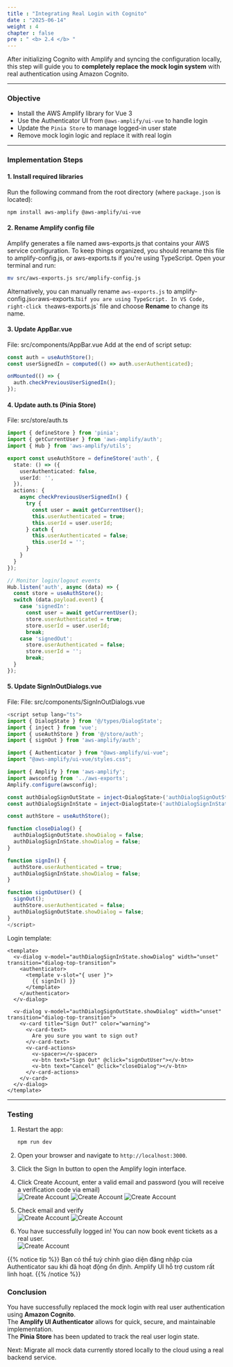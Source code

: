 ```yaml
---
title : "Integrating Real Login with Cognito"
date : "2025-06-14" 
weight : 4 
chapter : false
pre : " <b> 2.4 </b> "
---
```


After initializing Cognito with Amplify and syncing the configuration locally, this step will guide you to **completely replace the mock login system** with real authentication using Amazon Cognito.

---

### Objective

- Install the AWS Amplify library for Vue 3  
- Use the Authenticator UI from `@aws-amplify/ui-vue` to handle login  
- Update the `Pinia Store` to manage logged-in user state  
- Remove mock login logic and replace it with real login

---

### Implementation Steps

#### 1. Install required libraries

Run the following command from the root directory (where `package.json` is located):

```bash
npm install aws-amplify @aws-amplify/ui-vue
```
#### 2. Rename Amplify config file
Amplify generates a file named aws-exports.js that contains your AWS service configuration. To keep things organized, you should rename this file to amplify-config.js, or aws-exports.ts if you're using TypeScript.
Open your terminal and run:
```bash
mv src/aws-exports.js src/amplify-config.js
```
Alternatively, you can manually rename `aws-exports.js` to amplify-config.js` or `aws-exports.ts` if you are using TypeScript.
In VS Code, right-click the `aws-exports.js` file and choose **Rename** to change its name.

#### 3. Update **AppBar.vue**
File: src/components/AppBar.vue
Add at the end of script setup:  
```ts
const auth = useAuthStore();
const userSignedIn = computed(() => auth.userAuthenticated);

onMounted(() => {
  auth.checkPreviousUserSignedIn();
});
```
#### 4. Update **auth.ts** (Pinia Store)
File: src/store/auth.ts
```ts
import { defineStore } from 'pinia';
import { getCurrentUser } from 'aws-amplify/auth';
import { Hub } from 'aws-amplify/utils';

export const useAuthStore = defineStore('auth', {
  state: () => ({
    userAuthenticated: false,
    userId: '',
  }),
  actions: {
    async checkPreviousUserSignedIn() {
      try {
        const user = await getCurrentUser();
        this.userAuthenticated = true;
        this.userId = user.userId;
      } catch {
        this.userAuthenticated = false;
        this.userId = '';
      }
    }
  }
});

// Monitor login/logout events
Hub.listen('auth', async (data) => {
  const store = useAuthStore();
  switch (data.payload.event) {
    case 'signedIn':
      const user = await getCurrentUser();
      store.userAuthenticated = true;
      store.userId = user.userId;
      break;
    case 'signedOut':
      store.userAuthenticated = false;
      store.userId = '';
      break;
  }
});
```
#### 5. Update **SignInOutDialogs.vue**
File: File: src/components/SignInOutDialogs.vue
```ts
<script setup lang="ts">
import { DialogState } from '@/types/DialogState';
import { inject } from 'vue';
import { useAuthStore } from '@/store/auth';
import { signOut } from 'aws-amplify/auth';

import { Authenticator } from "@aws-amplify/ui-vue";
import "@aws-amplify/ui-vue/styles.css";

import { Amplify } from 'aws-amplify';
import awsconfig from '../aws-exports';
Amplify.configure(awsconfig);

const authDialogSignOutState = inject<DialogState>('authDialogSignOutState', { showDialog: false });
const authDialogSignInState = inject<DialogState>('authDialogSignInState', { showDialog: false });

const authStore = useAuthStore();

function closeDialog() {
  authDialogSignOutState.showDialog = false;
  authDialogSignInState.showDialog = false;
}

function signIn() {
  authStore.userAuthenticated = true;
  authDialogSignInState.showDialog = false;
}

function signOutUser() {
  signOut();
  authStore.userAuthenticated = false;
  authDialogSignOutState.showDialog = false;
}
</script>
```
Login template:
```vue
<template>
  <v-dialog v-model="authDialogSignInState.showDialog" width="unset" transition="dialog-top-transition">
    <authenticator>
      <template v-slot="{ user }">
        {{ signIn() }}
      </template>
    </authenticator>
  </v-dialog>

  <v-dialog v-model="authDialogSignOutState.showDialog" width="unset" transition="dialog-top-transition">
    <v-card title="Sign Out?" color="warning">
      <v-card-text>
        Are you sure you want to sign out?
      </v-card-text>
      <v-card-actions>
        <v-spacer></v-spacer>
        <v-btn text="Sign Out" @click="signOutUser"></v-btn>
        <v-btn text="Cancel" @click="closeDialog"></v-btn>
      </v-card-actions>
    </v-card>
  </v-dialog>
</template>
```
---
### Testing

1. Restart the app:
   ```bash
   npm run dev
   ```

2. Open your browser and navigate to `http://localhost:3000`.  
3. Click the Sign In button to open the Amplify login interface.  
4. Click Create Account, enter a valid email and password (you will receive a verification code via email)  
![Create Account](/images/2.prerequisite/04-SignIn1.png)
![Create Account](/images/2.prerequisite/04-SignIn2.png)
![Create Account](/images/2.prerequisite/04-SignIn3.png)
5. Check email and verify  
![Create Account](/images/2.prerequisite/04-SignIn4.png)
![Create Account](/images/2.prerequisite/04-SignIn5.png)  
6. You have successfully logged in! You can now book event tickets as a real user.  
![Create Account](/images/2.prerequisite/04-SignIn6.png)  

{{% notice tip %}}
Bạn có thể tuỳ chỉnh giao diện đăng nhập của Authenticator sau khi đã hoạt động ổn định.
Amplify UI hỗ trợ custom rất linh hoạt.
{{% /notice %}}

### Conclusion

You have successfully replaced the mock login with real user authentication using **Amazon Cognito**.  
The **Amplify UI Authenticator** allows for quick, secure, and maintainable implementation.  
The **Pinia Store** has been updated to track the real user login state.  

Next: Migrate all mock data currently stored locally to the cloud using a real backend service.

